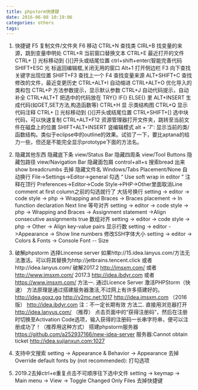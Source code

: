 ```yaml
---
title: phpstorm快捷键
date: 2016-06-08 10:19:06
categories: others
tags:
---
```

1. 快捷键
F5   复制文件/文件夹
F6   移动
CTRL+N   查找类
CIRL+B   找变量的来源，跳到变量申明处
CTRL+R   当前窗口替换文本
CTRL+E   最近打开的文件
CTRL+ []   光标移动到 {}[]开头或结尾位置
ctrl+shift+enter(智能完善代码
SHIFT+ESC  光 标返回编辑框,关闭无用的窗口
Alt+1 打开侧边栏
F3   向下查找关键字出现位置
SHIFT+F3  查找上一个
F4   查找变量来源
ALT+SHIFT+C  查找修改的文件，最近变更历史
CTRL+ALT+I  自动缩进
CTRL+ALT+O  优化导入的类和包
CTRL+P   方法参数提示，显示默认参数
CTRL+J   自动代码提示，自动补全
CTRL+ALT+T  把选中的代码放在 TRY{} IF{} ELSE{} 里
ALT+INSERT  生成代码(如GET,SET方法,构造函数等)
CTRL+H        显 示类结构图
CTRL+Q   显示代码注释
CTRL+ []   光标移动到 {}[]开头或结尾位置
CTRL+SHIFT+[]    选中块代码，可以快速复制
CTRL+ALT+F12  资源管理器打开文件夹，跳转至当前文件在磁盘上的位置
SHIFT+ALT+INSERT 竖编辑模式
alt + '7': 显示当前的类/函数结构。类似于eclipse中的outline的效果。试验了一下，要比aptana的给力一些，但还是不能完全显示prototype下面的方法名。

2. 隐藏其他东西
隐藏底下条 view/Status Bar
隐藏四周条 view/Tool Buttons
隐藏包路径 view/Navigation Bar
隐藏面包屑 control+alt+s 搜索bread 出来 show breadcrumbs 去掉
隐藏文件名 Windows/Tabs Placement/None
自动换行   File->Settings->Editor->general 勾选 “ Use soft wrap in editor ”
注释在顶行 Preferences->Editor->Code Style->PHP->Other里面取消Line comment at first column之前的勾选就行了
大括号换行 setting -> editor -> code style -> php -> Wrapping and Braces -> Braces placement -> In function declaration Next line
等号对齐  setting -> editor -> code style -> php -> Wrapping and Braces -> Assignment statement ->Align consecutive assignments	true
数组对齐  setting -> editor -> code style -> php -> Other -> Align key-value pairs
显示行数  setting -> editor ->Appearance -> Show line numbers
修改SSH字体大小 setting -> editor -> Colors & Fonts -> Console Font -- Size

3. 破解phpstorm
选择Lincense server
如果http://15.idea.lanyus.com/方法无法激活。可以将其替换为http://jetbrains.tencent.click
或者http://idea.lanyus.com/
破解2017.2 http://imsxm.com/ 或者 http://www.imsxm.com/
2017.3 http://idea.ibdyr.com  或者 https://www.imsxm.com/
方法一. 通过Licence Server 激活PHPStorm（快速）
方法原理是通过搭建服务器激活,不过网上有许多搭建好的。
http://idea.goxz.gq
http://v2mc.net:1017
http://idea.imsxm.com （2016版）
http://idea.ibdyr.com
注：不一定长期有效
方法二. 直接用浏览器打开 http://idea.lanyus.com/ （推荐）
点击页面中的“获得注册码”，然后在注册时切换至Activation Code选项，输入获得的注册码一长串字符串，便可以注册成功了！（推荐用这种方式）
搭建phpstorm服务器
https://github.com/a252937166/new-idea-server
服务器:Cannot obtain ticket http://idea.sujianxun.com:1027

4. 支持中文搜索
setting -> Appearance & Behavior -> Appearance 去掉 Override default fonts by (not recommended): 打勾选项

5. 2019.2去掉ctrl+e重复点击不可顺序往下选中文件
setting -> keymap -> Main menu -> View -> Toggle Changed Only Files 去掉快捷键
